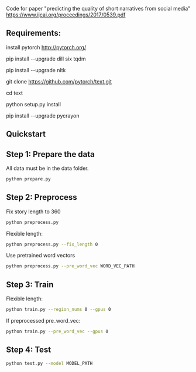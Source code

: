 Code for paper "predicting the quality of short narratives from social media" https://www.ijcai.org/proceedings/2017/0539.pdf

## Requirements:
install pytorch http://pytorch.org/

pip install --upgrade dill six tqdm

pip install --upgrade nltk

git clone https://github.com/pytorch/text.git

cd text

python setup.py install

pip install --upgrade pycrayon



## Quickstart

## Step 1: Prepare the data
All data must be in the data folder. 
```bash
python prepare.py
```

## Step 2: Preprocess
Fix story length to 360
```bash
python preprocess.py
```
Flexible length:
```bash
python preprocess.py --fix_length 0
```
Use pretrained word vectors
```bash
python preprocess.py --pre_word_vec WORD_VEC_PATH
```

## Step 3: Train
Flexible length:
```bash
python train.py --region_nums 0 --gpus 0
```

If preprocessed pre_word_vec:
```bash
python train.py --pre_word_vec --gpus 0
```

## Step 4: Test
```bash
python test.py --model MODEL_PATH
```
